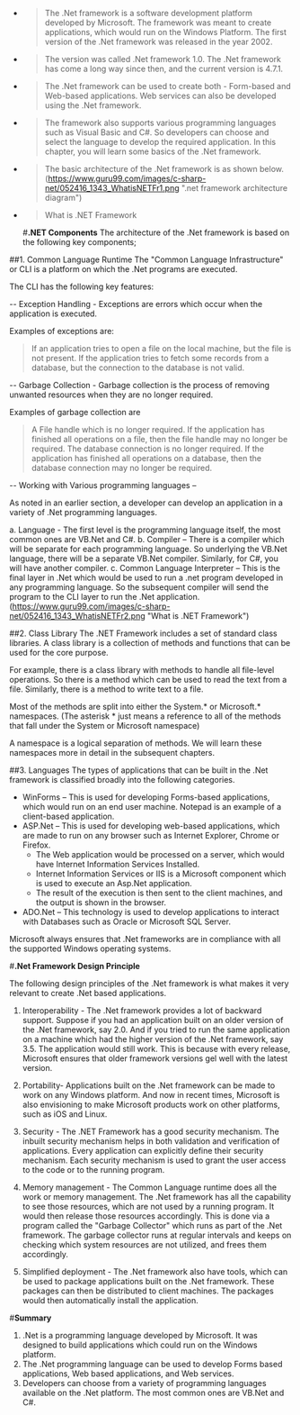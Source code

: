  - > The .Net framework is a software development platform developed by Microsoft. The framework was meant to create applications, which would run on the Windows Platform. The first version of the .Net framework was released in the year 2002.

 - > The version was called .Net framework 1.0. The .Net framework has come a long way since then, and the current version is 4.7.1.

 - > The .Net framework can be used to create both - Form-based and Web-based applications. Web services can also be developed using the .Net framework.

 - > The framework also supports various programming languages such as Visual Basic and C#. So developers can choose and select the language to develop the required application. In this chapter, you will learn some basics of the .Net framework.

 - > The basic architecture of the .Net framework is as shown below.
(https://www.guru99.com/images/c-sharp-net/052416_1343_WhatisNETFr1.png ".net framework architecture diagram")


 - > What is .NET Framework

    #**.NET Components**
The architecture of the .Net framework is based on the following key components;

##1. Common Language Runtime
The "Common Language Infrastructure" or CLI is a platform on which the .Net programs are executed.

The CLI has the following key features:

 -- Exception Handling - Exceptions are errors which occur when the application is executed.

Examples of exceptions are:

   > If an application tries to open a file on the local machine, but the file is not present.
   > If the application tries to fetch some records from a database, but the connection to the database is not valid.

 -- Garbage Collection - Garbage collection is the process of removing unwanted resources when they are no longer required.

Examples of garbage collection are

  > A File handle which is no longer required. If the application has finished all operations on a file, then the file handle may no longer be required.
  > The database connection is no longer required. If the application has finished all operations on a database, then the database connection may no longer be required.
  
 -- Working with Various programming languages –

As noted in an earlier section, a developer can develop an application in a variety of .Net programming languages.

 a. Language - The first level is the programming language itself, the most common ones are VB.Net and C#.
 b. Compiler – There is a compiler which will be separate for each programming language. So underlying the VB.Net language, there will be a separate VB.Net compiler. Similarly, for C#, you will have another compiler.
 c. Common Language Interpreter – This is the final layer in .Net which would be used to run a .net program developed in any programming language. So the subsequent compiler will send the program to the CLI layer to run the .Net application.
(https://www.guru99.com/images/c-sharp-net/052416_1343_WhatisNETFr2.png "What is .NET Framework")

##2. Class Library
The .NET Framework includes a set of standard class libraries. A class library is a collection of methods and functions that can be used for the core purpose.

For example, there is a class library with methods to handle all file-level operations. So there is a method which can be used to read the text from a file. Similarly, there is a method to write text to a file.

Most of the methods are split into either the System.* or Microsoft.* namespaces. (The asterisk * just means a reference to all of the methods that fall under the System or Microsoft namespace)

A namespace is a logical separation of methods. We will learn these namespaces more in detail in the subsequent chapters.

##3. Languages
The types of applications that can be built in the .Net framework is classified broadly into the following categories.

 * WinForms – This is used for developing Forms-based applications, which would run on an end user machine. Notepad is an example of a client-based application.
 * ASP.Net – This is used for developing web-based applications, which are made to run on any browser such as Internet Explorer, Chrome or Firefox.
   - The Web application would be processed on a server, which would have Internet Information Services Installed.
   - Internet Information Services or IIS is a Microsoft component which is used to execute an Asp.Net application.
   - The result of the execution is then sent to the client machines, and the output is shown in the browser.
 * ADO.Net – This technology is used to develop applications to interact with Databases such as Oracle or Microsoft SQL Server.

Microsoft always ensures that .Net frameworks are in compliance with all the supported Windows operating systems.

#**.Net Framework Design Principle**

The following design principles of the .Net framework is what makes it very relevant to create .Net based applications.

1. Interoperability - The .Net framework provides a lot of backward support. Suppose if you had an application built on an older version of the .Net framework, say 2.0. And if you tried to run the same application on a machine which had the higher version of the .Net framework, say 3.5. The application would still work. This is because with every release, Microsoft ensures that older framework versions gel well with the latest version.

2. Portability- Applications built on the .Net framework can be made to work on any Windows platform. And now in recent times, Microsoft is also envisioning to make Microsoft products work on other platforms, such as iOS and Linux.

3. Security - The .NET Framework has a good security mechanism. The inbuilt security mechanism helps in both validation and verification of applications. Every application can explicitly define their security mechanism. Each security mechanism is used to grant the user access to the code or to the running program.

4. Memory management - The Common Language runtime does all the work or memory management. The .Net framework has all the capability to see those resources, which are not used by a running program. It would then release those resources accordingly. This is done via a program called the "Garbage Collector" which runs as part of the .Net framework.
The garbage collector runs at regular intervals and keeps on checking which system resources are not utilized, and frees them accordingly.

5. Simplified deployment - The .Net framework also have tools, which can be used to package applications built on the .Net framework. These packages can then be distributed to client machines. The packages would then automatically install the application.

#**Summary**

 1. .Net is a programming language developed by Microsoft. It was designed to build applications which could run on the Windows platform.
2. The .Net programming language can be used to develop Forms based applications, Web based applications, and Web services.
3. Developers can choose from a variety of programming languages available on the .Net platform. The most common ones are VB.Net and C#.
